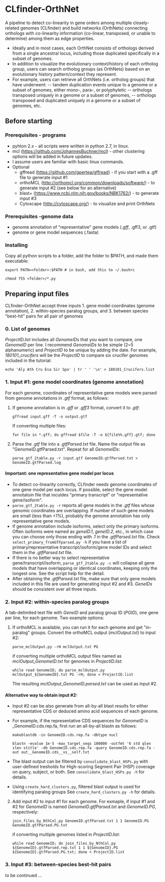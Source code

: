 # CLfinder-OrthNet
A pipeline to detect co-linearity in gene orders among multiple closely-related genomes (CLfinder) and build networks (OrthNets) connecting orthologs with co-linearity information (co-linear, transposed, or unable to determine) among them as edge properties.  
- Ideally and in most cases, each OrthNet consists of orthologs derived from a single ancestral locus, including those duplicated specifically in a subset of genomes.
- In addition to visualize the evolutionary context/history of each ortholog group, users can search ortholog groups (as OrthNets) based on an evolutionary history pattern/context they represent.
- For example, users can retrieve all OrthNets (i.e. ortholog groups) that have underwent: 
-- tandem duplication events unique to a genome or a subset of genomes, either mono-, para-, or polyphyletic
-- orthologs transposed uniquely in a genome or a subset of genomes, 
-- orthologs transposed and duplicated uniquely in a genome or a subset of genomes, etc.

## Before starting
### Prerequisites - programs
- pyhton 2.x - all scripts were written in python 2.7, in linux.
- mcl (https://github.com/JohannesBuchner/mcl) - other clustering options will be added in future updates.
- I assume users are familiar with basic linux commands.
- Optional
	* gffread (https://github.com/gpertea/gffread) - if you start with a .gff file to generate input #1
	* orthoMCL (http://orthomcl.org/common/downloads/software/) - to generate input #2 (see below for an alternative) 
	* blast+ (https://www.ncbi.nlm.nih.gov/books/NBK1762/) - to generate input #3
	* Cytoscape (http://cytoscape.org/) - to visualize and print OrthNets

### Prerequisites -genome data
- genome annotation of "representative" gene models (_.gff_, .gff3, or .gtf)
- genome or gene model sequences (.fasta)

### Installing
Copy all python scripts to a folder, add the folder to $PATH, and made them executable:

`export PATH=<folder>:$PATH # in bash, add this to ~/.bashrc`

`chmod 755 <folder>/*.py`


## Preparing input files
CLfinder-OrthNet accept three inputs  1. gene model coordinates (genome annotation), 2. within-species paralog groups, and 3. between species "best-hit" pairs for all pair of genomes
### 0. List of genomes
*ProjectID.list* includes all *GenomeIDs* that you want to compare, one *GenomeID* per line.  I recommend *GenomeIDs* to be simple (2~5 alphanumeric) and *ProjectID* to be unique by adding the date. For example, *180101_crucifers* will be the *ProjectID* to compare six crucifer genomes included in the tutorial:

`echo 'Aly Ath Cru Esa Sir Spa' | tr ' ' '\n' > 180101_Crucifers.list`


### 1. Input #1: gene model coordinates (genome annotation)
For each genome, coordinates of representative gene models were parsed from genome annotations in *.gtf* format, as follows:
1. If genome annotation is in _.gff_ or _.gff3_ format, convert it to _.gtf_:

	`gffread input.gff -T -o output.gtf`

	If converting multiple files:

	`for file in *.gff; do gffread $file -T -o ${file%%.gff}.gtf; done`

2. Parse the _.gtf_ file into a _.gtfParsed.txt_ file.  Name the output file as "GenomeID.gtfParsed.txt".  Repeat for all *GenomeIDs*:

	`parse_gtf_2table.py -r input.gtf GenomeID.gtfParsed.txt > GenomeID.gtfParsed.log`

#### Important: one representative gene model per locus
- To detect co-linearity correctly, CLfinder needs genome coordinates of one gene model per each locus. If possible, select the gene model annotatoin file that inculdes "primary transcript" or "representative gene/isoform".
- `parse_gtf_2table.py -r` reports all gene models in the *.gtf* files whose genomic coordinates are overlapping.  If number of such gene models are small (less than <1%), probably the genome annotation has only representative gene models.
- If genome annotation include isoforms, select only the primary isoforms.  Often isoforms were named as *geneID.1*, *geneID.2*, etc., in which case you can choose only those ending with *.1* in the *.gtfParsed.txt* file.  Check `select_primary_fromGTFparsed.py -h` if you have a list of primary/representative transcript/isoform/gene model IDs and select them in the *.gtfParsed.txt* file.
- If there is no better way to select representative gene/transcript/isoform, `parse_gtf_2table.py -c` will collapse all gene models that have overlapping or identical coordinates, keeping only the longest one.  See the script help for the detail. 
- After obtaining the _.gtfParsed.txt_ file, make sure that only gene models included in this file are used for generating Input #2 and #3.  *GeneIDs* should be consistent over all three inputs.

### 2. Input #2: within-species paralog groups
A tab-delimited text file with *GeneID* and paralog group ID (*PGID*), one gene per line, for each genome.  Two example options: 
1. If orthoMCL is available, you can run it for each genome and get "in-paralog" groups. Convert the orthoMCL output (_mclOutput.txt_) to input #2:

	`parse_mclOutput.py -rH mclOutput.txt PG`	

	if converting multiple orthoMCL output files named as *mclOutput_GenomeID.txt* for genomes in *ProjectID.list*:
	
	`while read GenomeID; do parse_mclOutput.py mclOutput_${GenomeID}.txt PG -rH; done < ProjectID.list`

	The resulting *mclOutput_GenomeID.parsed.txt* can be used as input #2.
#### Alternative way to obtain input #2:  
- Input #2 can be also generate from all-by-all blast results for either representative CDS or deduced amino acid sequences of each genome.
- For example, if the representative CDS sequences for _GenomeID_ is _GenomeID.cds.rep.fa, first run an all-by-all blastn as follows:

	`makeblastdb -in GenomeID.cds.rep.fa -dbtype nucl`
	
	`blastn -evalue 1e-5 -max_target_seqs 100000 -outfmt '6 std qlen slen stitle' -db GenomeID.cds.rep.fa -query GenomeID.cds.rep.fa -out out__GenomeID.cds__vs__self.txt`
	
- The blast output can be filtered by `consolidate_blast_HSPs.py` with user-defined tresholds for High-scoring Segment Pair (HSP) coverage on query, subject, or both.  See `consolidate_blast_HSPs.py -h` for details.
- Using `create_hard_clusters.py`, filtered blast output is used for identifying paralog groups   See `create_hard_clusters.py -h` for details.

2. Add input #2 to input #1 for each genome.  For exmaple, if input #1 and #2 for *GenomeID* is named *GenomeID.gtfParsed.txt* and *GenomeID.PG*, respectively:

	`join_files_by_NthCol.py GenomeID.gtfParsed.txt 1 1 GenomeID.PG GenomeID.gtfParsed.PG.txt`
	
	if converting multiple genomes listed in *ProjectID.list*:

	`while read GenomeID; do join_files_by_NthCol.py ${GenomeID}.gtfParsed.rep.txt 1 1 ${GenomeID}.PG ${GenomeID}.gtfParsed.PG.txt; done < ProjectID.list`

### 3. Input #3: between-species best-hit pairs
to be continued ...


